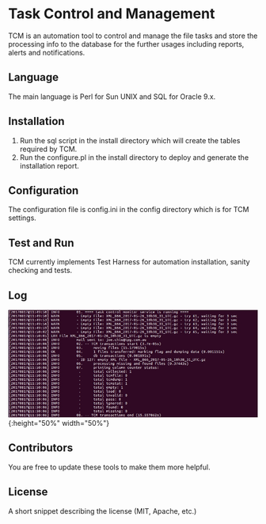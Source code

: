 # Task Control and Management

TCM is an automation tool to control and manage the file tasks and store the processing info to the database for the further usages including reports, alerts and notifications.

## Language

The main language is Perl for Sun UNIX and SQL for Oracle 9.x.

## Installation

1. Run the sql script in the install directory which will create the tables required by TCM.
2. Run the configure.pl in the install directory to deploy and generate the installation report.

## Configuration

The configuration file is config.ini in the config directory which is for TCM settings.

## Test and Run

TCM currently implements Test Harness for automation installation, sanity checking and tests. 

## Log

![log](https://github.com/joechiu/tcm/blob/master/1522726613413.jpg){:height="50%" width="50%"}

## Contributors

You are free to update these tools to make them more helpful.

## License

A short snippet describing the license (MIT, Apache, etc.)

